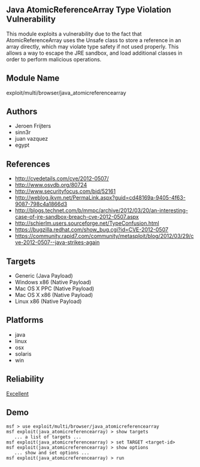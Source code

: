 ## Java AtomicReferenceArray Type Violation Vulnerability

This module exploits a vulnerability due to the fact that 
AtomicReferenceArray uses the Unsafe class to store a 
reference in an array directly, which may violate type 
safety if not used properly. This allows a way to escape the 
JRE sandbox, and load additional classes in order to perform 
malicious operations.


## Module Name
exploit/multi/browser/java_atomicreferencearray

## Authors
* Jeroen Frijters
* sinn3r
* juan vazquez
* egypt


## References
* http://cvedetails.com/cve/2012-0507/
* http://www.osvdb.org/80724
* http://www.securityfocus.com/bid/52161
* http://weblog.ikvm.net/PermaLink.aspx?guid=cd48169a-9405-4f63-9087-798c4a1866d3
* http://blogs.technet.com/b/mmpc/archive/2012/03/20/an-interesting-case-of-jre-sandbox-breach-cve-2012-0507.aspx
* http://schierlm.users.sourceforge.net/TypeConfusion.html
* https://bugzilla.redhat.com/show_bug.cgi?id=CVE-2012-0507
* https://community.rapid7.com/community/metasploit/blog/2012/03/29/cve-2012-0507--java-strikes-again



## Targets
* Generic (Java Payload)
* Windows x86 (Native Payload)
* Mac OS X PPC (Native Payload)
* Mac OS X x86 (Native Payload)
* Linux x86 (Native Payload)


## Platforms
* java
* linux
* osx
* solaris
* win

## Reliability
[Excellent](https://github.com/rapid7/metasploit-framework/wiki/Exploit-Ranking)

## Demo

```
msf > use exploit/multi/browser/java_atomicreferencearray
msf exploit(java_atomicreferencearray) > show targets
   ... a list of targets ...
msf exploit(java_atomicreferencearray) > set TARGET <target-id>
msf exploit(java_atomicreferencearray) > show options
   ... show and set options ...
msf exploit(java_atomicreferencearray) > run
```
    
    